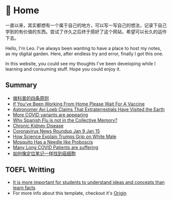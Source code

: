 # 🌱 Home
一直以来，其实都想有一个属于自己的地方，可以写一写自己的想法，记录下自己学到的有价值的东西。尝试了许久之后终于搭好了这个网站，希望可以长久的运作下去。

Hello, I'm Leo. I've always been wanting to have a place to host my notes, as my digital garden. Here, after endless try and error, finally I got this one.

In this website, you could see my thoughts  I've been developing while I learning and consuming stuff. Hope you could enjoy it.
## Summary
- [做科普的四条原则](notes/做科普的四条原则.md)
- [If You’ve Been Working From Home Please Wait For A Vaccine](notes/If-Youve-Been-Working-From-Home-Please-Wait-For-A-Vaccine.md)
- [Astronomer Avi Loeb Claims That Extraterrestials Have Visited the Earth](notes/Astronomer-Avi-Loeb-Claims-That-Extraterrestials-Have-Visited-the-Earth.md)
- [More COVID variants are appearing](notes/More-COVID-variants-are-appearing.md)
- [Why Spanish Flu is not in the Collective Memory?](notes/Why-Spanish-Flu-is-not-in-the-Collective-Memory?.md)
- [Chronic Kidney Disease](notes/Chronic-Kidney-Disease.md)
- [Coronavirus News Roundup Jan 9 Jan 15](notes/Coronavirus-News-Roundup-Jan-9-Jan-15.md)
- [How Science Explain Trumps Grip on White Male](notes/How-Science-Explain-Trumps-Grip-on-White-Male.md)
- [Mosquito Has a Needle like Proboscis](notes/Mosquito-Has-a-Needle-like-Proboscis.md)
- [Many Long COVID Patients are suffering](notes/Many-Long-COVID-Patients-are-suffering.md)
- [如何像定位笔记一样找到癌细胞](notes/如何像定位笔记一样找到癌细胞.md)
## TOEFL Writting
- [It is more important for students to understand ideas and concepts than learn facts](notes/Understanding-ideas-and-concepts-VS-learninng-facts)
- 
  For more info about this template, checkout it's [Origin](/notes/quarz_original/_index_original.md)